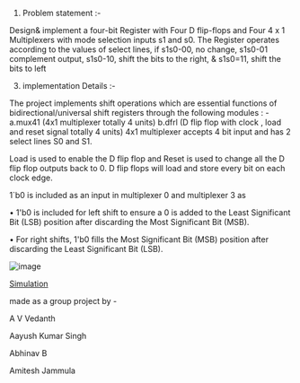 1. Problem statement :-

Design& implement a four-bit Register with Four D flip-flops and Four 4 x 1 Multiplexers with
mode selection inputs s1 and s0. The Register operates according to the values of select
lines, if s1s0-00, no change, s1s0-01 complement output, s1s0-10, shift the bits to the right,
& s1s0=11, shift the bits to left

3. implementation Details :-

The project implements shift operations which are essential functions of
bidirectional/universal shift registers through the following modules : -
a.mux41 (4x1 multiplexer totally 4 units)
b.dfrl (D flip flop with clock , load and reset signal totally 4 units)
4x1 multiplexer accepts 4 bit input and has 2 select lines S0 and S1.

Load is used to enable the D flip flop and Reset is used to change all the D flip flop outputs
back to 0.
D flip flops will load and store every bit on each clock edge.


1`b0 is included as an input in multiplexer 0 and multiplexer 3 as


• 1'b0 is included for left shift to ensure a 0 is added to the Least Significant Bit (LSB)
position after discarding the Most Significant Bit (MSB).


• For right shifts, 1'b0 fills the Most Significant Bit (MSB) position after discarding the
Least Significant Bit (LSB).

![image](https://github.com/user-attachments/assets/ce13a720-7b26-4b6d-bed1-51579fc51c9e)


[Simulation](https://circuitverse.org/users/274621/projects/ddco_miniproject-75742662-f57e-416b-9f11-b26c3c2f9e2b)



made as a group project by -

A V Vedanth

Aayush Kumar Singh

Abhinav B

Amitesh Jammula


